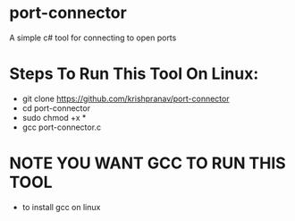 # port-connector
A simple c# tool for connecting to open ports

# Steps To Run This Tool On Linux:
- git clone https://github.com/krishpranav/port-connector
- cd port-connector
- sudo chmod +x *
- gcc port-connector.c
# NOTE YOU WANT GCC TO RUN THIS TOOL
- to install gcc on linux

